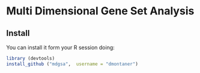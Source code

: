 Multi Dimensional Gene Set Analysis
===================================



Install
-------

You can install it form your R session doing:

```r
library (devtools)
install_github ("mdgsa",  username = "dmontaner")
```
